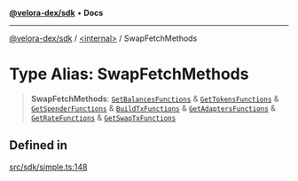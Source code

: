 [**@velora-dex/sdk**](../../README.md) • **Docs**

***

[@velora-dex/sdk](../../globals.md) / [\<internal\>](../README.md) / SwapFetchMethods

# Type Alias: SwapFetchMethods

> **SwapFetchMethods**: [`GetBalancesFunctions`](../../type-aliases/GetBalancesFunctions.md) & [`GetTokensFunctions`](../../type-aliases/GetTokensFunctions.md) & [`GetSpenderFunctions`](../../type-aliases/GetSpenderFunctions.md) & [`BuildTxFunctions`](../../type-aliases/BuildTxFunctions.md) & [`GetAdaptersFunctions`](../../type-aliases/GetAdaptersFunctions.md) & [`GetRateFunctions`](../../type-aliases/GetRateFunctions.md) & [`GetSwapTxFunctions`](../../type-aliases/GetSwapTxFunctions.md)

## Defined in

[src/sdk/simple.ts:148](https://github.com/VeloraDEX/paraswap-sdk/blob/feat/velora/src/sdk/simple.ts#L148)
